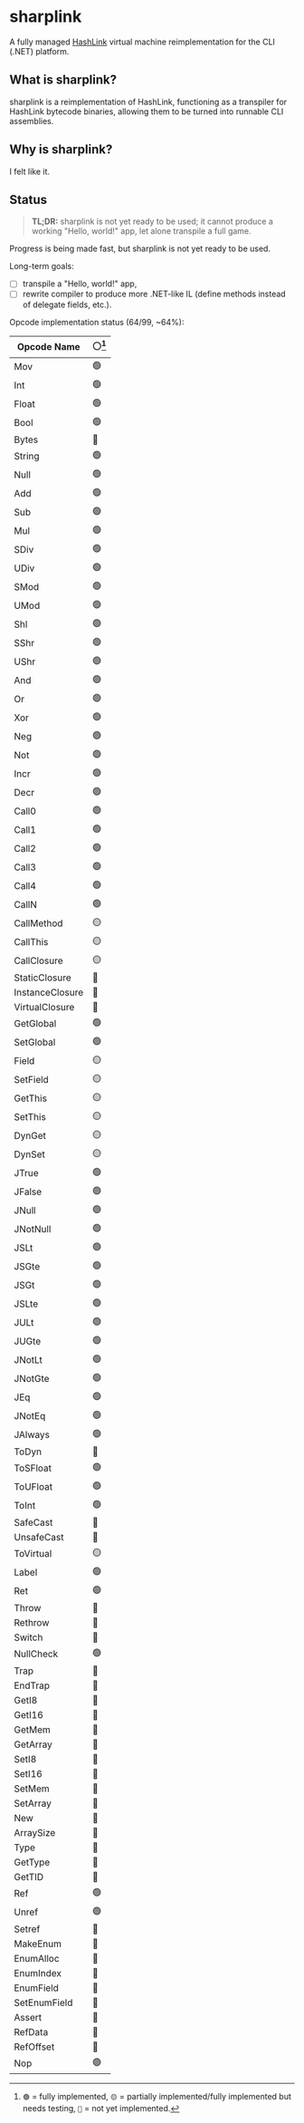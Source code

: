# sharplink

A fully managed [HashLink](https://github.com/HaxeFoundation/hashlink) virtual machine reimplementation for the CLI (.NET) platform.

## What is sharplink?

sharplink is a reimplementation of HashLink, functioning as a transpiler for HashLink bytecode binaries, allowing them to be turned into runnable CLI assemblies.

## Why is sharplink?

I felt like it.

## Status

> **TL;DR:** sharplink is not yet ready to be used; it cannot produce a working "Hello, world!" app, let alone transpile a full game.

Progress is being made fast, but sharplink is not yet ready to be used.

Long-term goals:

- [ ] transpile a "Hello, world!" app,
- [ ] rewrite compiler to produce more .NET-like IL (define methods instead of delegate fields, etc.).

Opcode implementation status (64/99, ~64%):

| Opcode Name     | ⚪[^1] |
| --------------- | ------ |
| Mov             | 🟢     |
| Int             | 🟢     |
| Float           | 🟢     |
| Bool            | 🟢     |
| Bytes           | 🔴     |
| String          | 🟢     |
| Null            | 🟢     |
| Add             | 🟢     |
| Sub             | 🟢     |
| Mul             | 🟢     |
| SDiv            | 🟢     |
| UDiv            | 🟢     |
| SMod            | 🟢     |
| UMod            | 🟢     |
| Shl             | 🟢     |
| SShr            | 🟢     |
| UShr            | 🟢     |
| And             | 🟢     |
| Or              | 🟢     |
| Xor             | 🟢     |
| Neg             | 🟢     |
| Not             | 🟢     |
| Incr            | 🟢     |
| Decr            | 🟢     |
| Call0           | 🟢     |
| Call1           | 🟢     |
| Call2           | 🟢     |
| Call3           | 🟢     |
| Call4           | 🟢     |
| CallN           | 🟢     |
| CallMethod      | 🟡     |
| CallThis        | 🟡     |
| CallClosure     | 🟡     |
| StaticClosure   | 🔴     |
| InstanceClosure | 🔴     |
| VirtualClosure  | 🔴     |
| GetGlobal       | 🟢     |
| SetGlobal       | 🟢     |
| Field           | 🟡     |
| SetField        | 🟡     |
| GetThis         | 🟡     |
| SetThis         | 🟡     |
| DynGet          | 🟡     |
| DynSet          | 🟡     |
| JTrue           | 🟢     |
| JFalse          | 🟢     |
| JNull           | 🟢     |
| JNotNull        | 🟢     |
| JSLt            | 🟢     |
| JSGte           | 🟢     |
| JSGt            | 🟢     |
| JSLte           | 🟢     |
| JULt            | 🟢     |
| JUGte           | 🟢     |
| JNotLt          | 🟢     |
| JNotGte         | 🟢     |
| JEq             | 🟢     |
| JNotEq          | 🟢     |
| JAlways         | 🟢     |
| ToDyn           | 🔴     |
| ToSFloat        | 🟢     |
| ToUFloat        | 🟢     |
| ToInt           | 🟢     |
| SafeCast        | 🔴     |
| UnsafeCast      | 🔴     |
| ToVirtual       | 🟡     |
| Label           | 🟢     |
| Ret             | 🟢     |
| Throw           | 🔴     |
| Rethrow         | 🔴     |
| Switch          | 🔴     |
| NullCheck       | 🟢     |
| Trap            | 🔴     |
| EndTrap         | 🔴     |
| GetI8           | 🔴     |
| GetI16          | 🔴     |
| GetMem          | 🔴     |
| GetArray        | 🔴     |
| SetI8           | 🔴     |
| SetI16          | 🔴     |
| SetMem          | 🔴     |
| SetArray        | 🔴     |
| New             | 🔴     |
| ArraySize       | 🔴     |
| Type            | 🔴     |
| GetType         | 🔴     |
| GetTID          | 🔴     |
| Ref             | 🟢     |
| Unref           | 🟢     |
| Setref          | 🔴     |
| MakeEnum        | 🔴     |
| EnumAlloc       | 🔴     |
| EnumIndex       | 🔴     |
| EnumField       | 🔴     |
| SetEnumField    | 🔴     |
| Assert          | 🔴     |
| RefData         | 🔴     |
| RefOffset       | 🔴     |
| Nop             | 🟢     |

[^1]: `🟢` = fully implemented, `🟡` = partially implemented/fully implemented but needs testing, `🔴` = not yet implemented.
